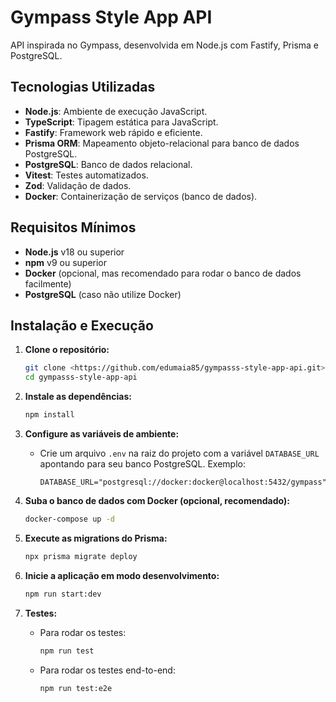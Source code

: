# Gympass Style App API

API inspirada no Gympass, desenvolvida em Node.js com Fastify, Prisma e PostgreSQL.

## Tecnologias Utilizadas

- **Node.js**: Ambiente de execução JavaScript.
- **TypeScript**: Tipagem estática para JavaScript.
- **Fastify**: Framework web rápido e eficiente.
- **Prisma ORM**: Mapeamento objeto-relacional para banco de dados PostgreSQL.
- **PostgreSQL**: Banco de dados relacional.
- **Vitest**: Testes automatizados.
- **Zod**: Validação de dados.
- **Docker**: Containerização de serviços (banco de dados).

## Requisitos Mínimos

- **Node.js** v18 ou superior
- **npm** v9 ou superior
- **Docker** (opcional, mas recomendado para rodar o banco de dados facilmente)
- **PostgreSQL** (caso não utilize Docker)

## Instalação e Execução

1. **Clone o repositório:**
   ```sh
   git clone <https://github.com/edumaia85/gympasss-style-app-api.git>
   cd gympasss-style-app-api
   ```

2. **Instale as dependências:**
   ```sh
   npm install
   ```

3. **Configure as variáveis de ambiente:**
   - Crie um arquivo `.env` na raiz do projeto com a variável `DATABASE_URL` apontando para seu banco PostgreSQL. Exemplo:
     ```
     DATABASE_URL="postgresql://docker:docker@localhost:5432/gympass"
     ```

4. **Suba o banco de dados com Docker (opcional, recomendado):**
   ```sh
   docker-compose up -d
   ```

5. **Execute as migrations do Prisma:**
   ```sh
   npx prisma migrate deploy
   ```

6. **Inicie a aplicação em modo desenvolvimento:**
   ```sh
   npm run start:dev
   ```

7. **Testes:**
   - Para rodar os testes:
     ```sh
     npm run test
     ```
   - Para rodar os testes end-to-end:
     ```sh
     npm run test:e2e
     ``` 